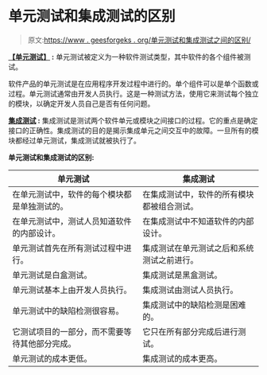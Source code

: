 # 单元测试和集成测试的区别

> 原文:[https://www . geesforgeks . org/单元测试和集成测试之间的区别/](https://www.geeksforgeeks.org/difference-between-unit-testing-and-integration-testing/)

**[【单元测试】](https://www.geeksforgeeks.org/unit-testing-software-testing/) :**
单元测试被定义为一种软件测试类型，其中软件的各个组件被测试。

软件产品的单元测试是在应用程序开发过程中进行的。单个组件可以是单个函数或过程。单元测试通常由开发人员执行。这是一种测试方法，使用它来测试每个独立的模块，以确定开发人员自己是否有任何问题。

**[集成测试](https://www.geeksforgeeks.org/software-engineering-integration-testing/) :**
集成测试是测试两个软件单元或模块之间接口的过程。它的重点是确定接口的正确性。集成测试的目的是揭示集成单元之间交互中的故障。一旦所有的模块都经过单元测试，集成测试就被执行了。

**单元测试和集成测试的区别:**

<center>

| 单元测试 | 集成测试 |
| --- | --- |
| 在单元测试中，软件的每个模块都是单独测试的。 | 在集成测试中，软件的所有模块都被组合测试。 |
| 在单元测试中，测试人员知道软件的内部设计。 | 在集成测试中不知道软件的内部设计。 |
| 单元测试首先在所有测试过程中进行。 | 集成测试在单元测试之后和系统测试之前进行。 |
| 单元测试是白盒测试。 | 集成测试是黑盒测试。 |
| 单元测试基本上由开发人员执行。 | 集成测试由测试人员执行。 |
| 单元测试中的缺陷检测很容易。 | 集成测试中的缺陷检测是困难的。 |
| 它测试项目的一部分，而不需要等待其他部分完成。 | 它只在所有部分完成后进行测试。 |
| 单元测试的成本更低。 | 集成测试的成本更高。 |

</center>